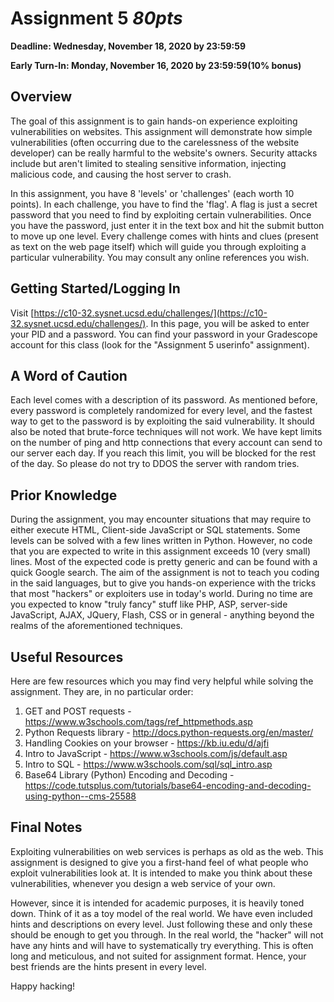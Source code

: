 # Assignment 5 *80pts*

**Deadline: Wednesday, November 18, 2020 by 23:59:59**

**Early Turn-In: Monday, November 16, 2020 by 23:59:59(10% bonus)**

## Overview

The goal of this assignment is to gain hands-on experience exploiting vulnerabilities on websites. This assignment will demonstrate how simple vulnerabilities (often occurring due to the carelessness of the website developer) can be really harmful to the website's owners. Security attacks include but aren't limited to stealing sensitive information, injecting malicious code, and causing the host server to crash.

In this assignment, you have 8 'levels' or 'challenges' (each worth 10 points). In each challenge, you have to find the 'flag'. A flag is just a secret password that you need to find by exploiting certain vulnerabilities. Once you have the password, just enter it in the text box and hit the submit button to move up one level. Every challenge comes with hints and clues (present as text on the web page itself) which will guide you through exploiting a particular vulnerability. You may consult any online references you wish.

## Getting Started/Logging In

Visit [https://c10-32.sysnet.ucsd.edu/challenges/](https://c10-32.sysnet.ucsd.edu/challenges/). In this page, you will be asked to enter your PID and a password. You can find your password in your Gradescope account for this class (look for the "Assignment 5 userinfo" assignment).

## A Word of Caution

Each level comes with a description of its password. As mentioned before, every password is completely randomized for every level, and the fastest way to get to the password is by exploiting the said vulnerability. It should also be noted that brute-force techniques will not work. We have kept limits on the number of ping and http connections that every account can send to our server each day. If you reach this limit, you will be blocked for the rest of the day. So please do not try to DDOS the server with random tries.

## Prior Knowledge

During the assignment, you may encounter situations that may require to either execute HTML, Client-side JavaScript or SQL statements. Some levels can be solved with a few lines written in Python. However, no code that you are expected to write in this assignment exceeds 10 (very small) lines. Most of the expected code is pretty generic and can be found with a quick Google search. The aim of the assignment is not to teach you coding in the said languages, but to give you hands-on experience with the tricks that most "hackers" or exploiters use in today's world. During no time are you expected to know "truly fancy" stuff like PHP, ASP, server-side JavaScript, AJAX, JQuery, Flash, CSS or in general - anything beyond the realms of the aforementioned techniques.

## Useful Resources

Here are few resources which you may find very helpful while solving the assignment. They are, in no particular order:

1. GET and POST requests - <a href="https://www.w3schools.com/tags/ref_httpmethods.asp">https://www.w3schools.com/tags/ref_httpmethods.asp</a>
2. Python Requests library - <a href="http://docs.python-requests.org/en/master/">http://docs.python-requests.org/en/master/</a>
3. Handling Cookies on your browser - <a href="https://kb.iu.edu/d/ajfi">https://kb.iu.edu/d/ajfi</a>
4. Intro to JavaScript - <a href="https://www.w3schools.com/js/default.asp">https://www.w3schools.com/js/default.asp</a>
5. Intro to SQL - <a href="https://www.w3schools.com/sql/sql_intro.asp">https://www.w3schools.com/sql/sql_intro.asp</a>
6. Base64 Library (Python) Encoding and Decoding - <a href="https://code.tutsplus.com/tutorials/base64-encoding-and-decoding-using-python--cms-25588" >https://code.tutsplus.com/tutorials/base64-encoding-and-decoding-using-python--cms-25588</a>

## Final Notes

Exploiting vulnerabilities on web services is perhaps as old as the web. This assignment is designed to give you a first-hand feel of what people who exploit vulnerabilities look at. It is intended to make you think about these vulnerabilities, whenever you design a web service of your own.

However, since it is intended for academic purposes, it is heavily toned down. Think of it as a toy model of the real world. We have even included hints and descriptions on every level. Just following these and only these should be enough to get you through. In the real world, the "hacker" will not have any hints and will have to systematically try everything. This is often long and meticulous, and not suited for assignment format. Hence, your best friends are the hints present in every level.

Happy hacking!
